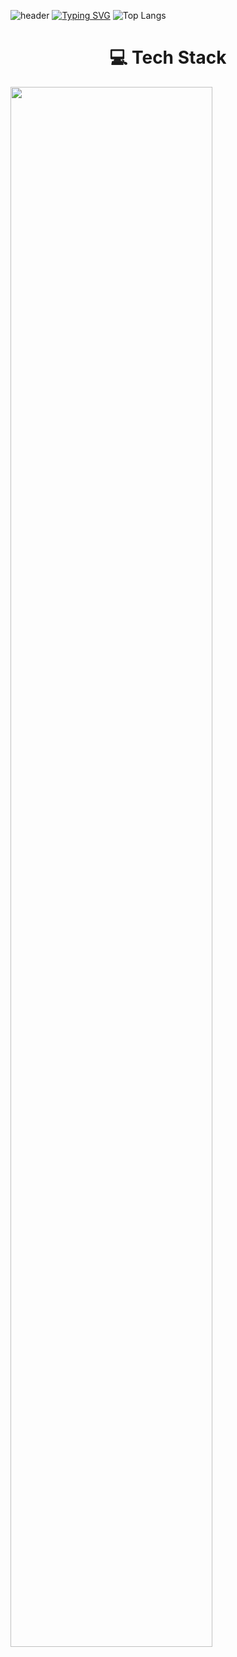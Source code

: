 ![header](https://capsule-render.vercel.app/api?text=Welcome%20To%20My%20Github!&animation=fadeIn&type=Waving&height=180&color=gradient)
[![Typing SVG](https://readme-typing-svg.demolab.com?font=Fira+Code&pause=1&multiline=true&repeat=false&width=750&height=70&lines=👋Hello!+Welcome!;I'm+Enjoying+Developer%2C+Sunggyu+Lee!+%F0%9F%99%82)](https://www.linkedin.com/in/learner-sung/)
![Top Langs](https://github-readme-stats.vercel.app/api/top-langs/?username=PocachipMind&layout=compact)

<h1 align="center">💻 Tech Stack</h1>
<img src="https://github.com/user-attachments/assets/e936f635-2337-47ce-b364-d3426e1bf995" style="width:80%;">

















<!--
**PocachipMind/PocachipMind** is a ✨ _special_ ✨ repository because its `README.md` (this file) appears on your GitHub profile.

Here are some ideas to get you started:

- 🔭 I’m currently working on ...
- 🌱 I’m currently learning ...
- 👯 I’m looking to collaborate on ...
- 🤔 I’m looking for help with ...
- 💬 Ask me about ...
- 📫 How to reach me: ...
- 😄 Pronouns: ...
- ⚡ Fun fact: ...
-->
